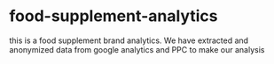 # food-supplement-analytics
this is a food supplement brand analytics. We have extracted and anonymized data from google analytics and PPC to make our analysis
